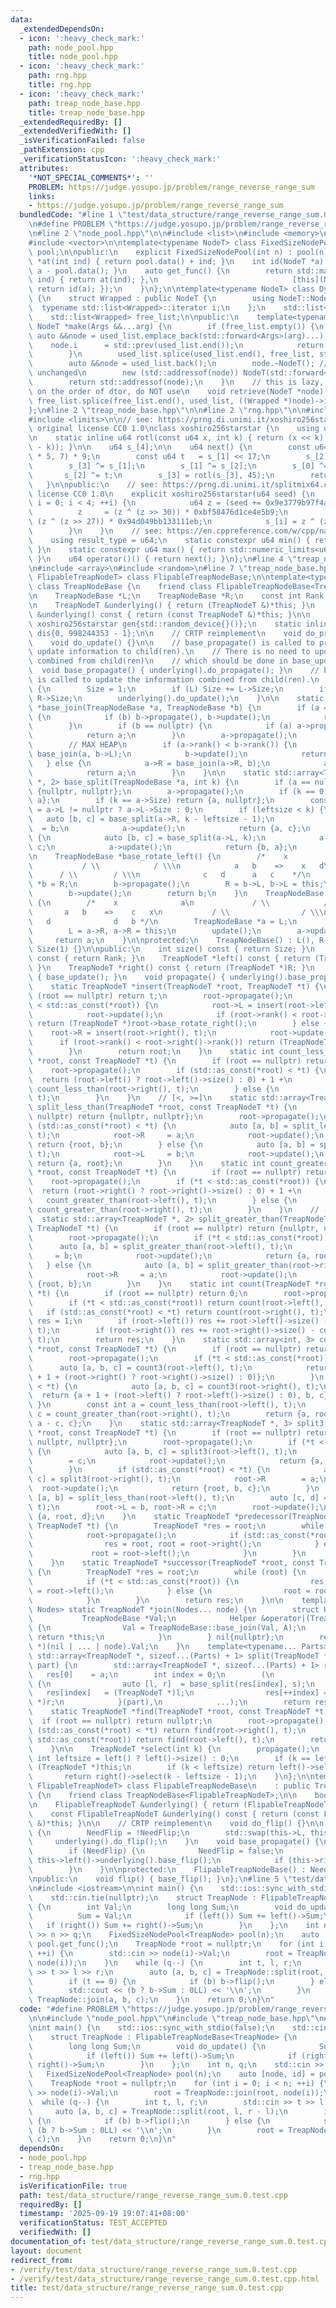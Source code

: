 ```yaml
---
data:
  _extendedDependsOn:
  - icon: ':heavy_check_mark:'
    path: node_pool.hpp
    title: node_pool.hpp
  - icon: ':heavy_check_mark:'
    path: rng.hpp
    title: rng.hpp
  - icon: ':heavy_check_mark:'
    path: treap_node_base.hpp
    title: treap_node_base.hpp
  _extendedRequiredBy: []
  _extendedVerifiedWith: []
  _isVerificationFailed: false
  _pathExtension: cpp
  _verificationStatusIcon: ':heavy_check_mark:'
  attributes:
    '*NOT_SPECIAL_COMMENTS*': ''
    PROBLEM: https://judge.yosupo.jp/problem/range_reverse_range_sum
    links:
    - https://judge.yosupo.jp/problem/range_reverse_range_sum
  bundledCode: "#line 1 \"test/data_structure/range_reverse_range_sum.0.test.cpp\"\
    \n#define PROBLEM \"https://judge.yosupo.jp/problem/range_reverse_range_sum\"\n\
    \n#line 2 \"node_pool.hpp\"\n\n#include <list>\n#include <memory>\n#include <utility>\n\
    #include <vector>\n\ntemplate<typename NodeT> class FixedSizeNodePool {\n    std::vector<NodeT>\
    \ pool;\n\npublic:\n    explicit FixedSizeNodePool(int n) : pool(n) {}\n    NodeT\
    \ *at(int ind) { return pool.data() + ind; }\n    int id(NodeT *a) const { return\
    \ a - pool.data(); }\n    auto get_func() {\n        return std::make_pair([this](int\
    \ ind) { return at(ind); },\n                              [this](NodeT *a) {\
    \ return id(a); });\n    }\n};\n\ntemplate<typename NodeT> class DynamicSizeNodePool\
    \ {\n    struct Wrapped : public NodeT {\n        using NodeT::NodeT;\n      \
    \  typename std::list<Wrapped>::iterator i;\n    };\n    std::list<Wrapped> used_list;\n\
    \    std::list<Wrapped> free_list;\n\npublic:\n    template<typename... Args>\
    \ NodeT *make(Args &&...arg) {\n        if (free_list.empty()) {\n           \
    \ auto &&node = used_list.emplace_back(std::forward<Args>(arg)...);\n        \
    \    node.i      = std::prev(used_list.end());\n            return std::addressof(node);\n\
    \        }\n        used_list.splice(used_list.end(), free_list, std::prev(free_list.end()));\n\
    \        auto &&node = used_list.back();\n        node.~NodeT(); // i remains\
    \ unchanged\n        new (std::addressof(node)) NodeT(std::forward<Args>(arg)...);\n\
    \        return std::addressof(node);\n    }\n    // this is lazy, if sth. relies\
    \ on the order of dtor, do NOT use\n    void retrieve(NodeT *node) {\n       \
    \ free_list.splice(free_list.end(), used_list, ((Wrapped *)node)->i);\n    }\n\
    };\n#line 2 \"treap_node_base.hpp\"\n\n#line 2 \"rng.hpp\"\n\n#include <cstdint>\n\
    #include <limits>\n\n// see: https://prng.di.unimi.it/xoshiro256starstar.c\n//\
    \ original license CC0 1.0\nclass xoshiro256starstar {\n    using u64 = std::uint64_t;\n\
    \n    static inline u64 rotl(const u64 x, int k) { return (x << k) | (x >> (64\
    \ - k)); }\n\n    u64 s_[4];\n\n    u64 next() {\n        const u64 res = rotl(s_[1]\
    \ * 5, 7) * 9;\n        const u64 t   = s_[1] << 17;\n        s_[2] ^= s_[0];\n\
    \        s_[3] ^= s_[1];\n        s_[1] ^= s_[2];\n        s_[0] ^= s_[3];\n \
    \       s_[2] ^= t;\n        s_[3] = rotl(s_[3], 45);\n        return res;\n \
    \   }\n\npublic:\n    // see: https://prng.di.unimi.it/splitmix64.c\n    // original\
    \ license CC0 1.0\n    explicit xoshiro256starstar(u64 seed) {\n        for (int\
    \ i = 0; i < 4; ++i) {\n            u64 z = (seed += 0x9e3779b97f4a7c15);\n  \
    \          z     = (z ^ (z >> 30)) * 0xbf58476d1ce4e5b9;\n            z     =\
    \ (z ^ (z >> 27)) * 0x94d049bb133111eb;\n            s_[i] = z ^ (z >> 31);\n\
    \        }\n    }\n    // see: https://en.cppreference.com/w/cpp/named_req/UniformRandomBitGenerator\n\
    \    using result_type = u64;\n    static constexpr u64 min() { return std::numeric_limits<u64>::min();\
    \ }\n    static constexpr u64 max() { return std::numeric_limits<u64>::max();\
    \ }\n    u64 operator()() { return next(); }\n};\n#line 4 \"treap_node_base.hpp\"\
    \n#include <array>\n#include <random>\n#line 7 \"treap_node_base.hpp\"\n\ntemplate<typename\
    \ FlipableTreapNodeT> class FlipableTreapNodeBase;\n\ntemplate<typename TreapNodeT>\
    \ class TreapNodeBase {\n    friend class FlipableTreapNodeBase<TreapNodeT>;\n\
    \n    TreapNodeBase *L;\n    TreapNodeBase *R;\n    const int Rank;\n    int Size;\n\
    \n    TreapNodeT &underlying() { return (TreapNodeT &)*this; }\n    const TreapNodeT\
    \ &underlying() const { return (const TreapNodeT &)*this; }\n\n    static inline\
    \ xoshiro256starstar gen{std::random_device{}()};\n    static inline std::uniform_int_distribution<int>\
    \ dis{0, 998244353 - 1};\n\n    // CRTP reimplement\n    void do_propagate() {}\n\
    \    void do_update() {}\n\n    // base_propagate() is called to propagate the\
    \ update information to child(ren).\n    // There is no need to update the information\
    \ combined from child(ren)\n    // which should be done in base_update().\n  \
    \  void base_propagate() { underlying().do_propagate(); }\n    // base_update()\
    \ is called to update the information combined from child(ren).\n    void base_update()\
    \ {\n        Size = 1;\n        if (L) Size += L->Size;\n        if (R) Size +=\
    \ R->Size;\n        underlying().do_update();\n    }\n\n    static TreapNodeBase\
    \ *base_join(TreapNodeBase *a, TreapNodeBase *b) {\n        if (a == nullptr)\
    \ {\n            if (b) b->propagate(), b->update();\n            return b;\n\
    \        }\n        if (b == nullptr) {\n            if (a) a->propagate(), a->update();\n\
    \            return a;\n        }\n        a->propagate();\n        b->propagate();\n\
    \        // MAX HEAP\n        if (a->rank() < b->rank()) {\n            b->L =\
    \ base_join(a, b->L);\n            b->update();\n            return b;\n     \
    \   } else {\n            a->R = base_join(a->R, b);\n            a->update();\n\
    \            return a;\n        }\n    }\n\n    static std::array<TreapNodeBase\
    \ *, 2> base_split(TreapNodeBase *a, int k) {\n        if (a == nullptr) return\
    \ {nullptr, nullptr};\n        a->propagate();\n        if (k == 0) return {nullptr,\
    \ a};\n        if (k == a->Size) return {a, nullptr};\n        const int leftsize\
    \ = a->L != nullptr ? a->L->Size : 0;\n        if (leftsize < k) {\n         \
    \   auto [b, c] = base_split(a->R, k - leftsize - 1);\n            a->R      \
    \  = b;\n            a->update();\n            return {a, c};\n        } else\
    \ {\n            auto [b, c] = base_split(a->L, k);\n            a->L        =\
    \ c;\n            a->update();\n            return {b, a};\n        }\n    }\n\
    \n    TreapNodeBase *base_rotate_left() {\n        /*    x              b\n  \
    \           / \\            / \\\n            a   b    =>    x   d\n         \
    \      / \\        / \\\n              c   d      a   c    */\n        TreapNodeBase\
    \ *b = R;\n        b->propagate();\n        R = b->L, b->L = this;\n        update();\n\
    \        b->update();\n        return b;\n    }\n    TreapNodeBase *base_rotate_right()\
    \ {\n        /*    x              a\n             / \\            / \\\n     \
    \       a   b    =>    c   x\n           / \\                / \\\n          c\
    \   d              d   b */\n        TreapNodeBase *a = L;\n        a->propagate();\n\
    \        L = a->R, a->R = this;\n        update();\n        a->update();\n   \
    \     return a;\n    }\n\nprotected:\n    TreapNodeBase() : L(), R(), Rank(dis(gen)),\
    \ Size(1) {}\n\npublic:\n    int size() const { return Size; }\n    int rank()\
    \ const { return Rank; }\n    TreapNodeT *left() const { return (TreapNodeT *)L;\
    \ }\n    TreapNodeT *right() const { return (TreapNodeT *)R; }\n    void update()\
    \ { base_update(); }\n    void propagate() { underlying().base_propagate(); }\n\
    \    static TreapNodeT *insert(TreapNodeT *root, TreapNodeT *t) {\n        if\
    \ (root == nullptr) return t;\n        root->propagate();\n        if (std::as_const(*t)\
    \ < std::as_const(*root)) {\n            root->L = insert(root->left(), t);\n\
    \            root->update();\n            if (root->rank() < root->left()->rank())\
    \ return (TreapNodeT *)root->base_rotate_right();\n        } else {\n        \
    \    root->R = insert(root->right(), t);\n            root->update();\n      \
    \      if (root->rank() < root->right()->rank()) return (TreapNodeT *)root->base_rotate_left();\n\
    \        }\n        return root;\n    }\n    static int count_less_than(TreapNodeT\
    \ *root, const TreapNodeT *t) {\n        if (root == nullptr) return 0;\n    \
    \    root->propagate();\n        if (std::as_const(*root) < *t) {\n          \
    \  return (root->left() ? root->left()->size() : 0) + 1 +\n                  \
    \ count_less_than(root->right(), t);\n        } else {\n            return count_less_than(root->left(),\
    \ t);\n        }\n    }\n    // [<, >=]\n    static std::array<TreapNodeT *, 2>\
    \ split_less_than(TreapNodeT *root, const TreapNodeT *t) {\n        if (root ==\
    \ nullptr) return {nullptr, nullptr};\n        root->propagate();\n        if\
    \ (std::as_const(*root) < *t) {\n            auto [a, b] = split_less_than(root->right(),\
    \ t);\n            root->R     = a;\n            root->update();\n           \
    \ return {root, b};\n        } else {\n            auto [a, b] = split_less_than(root->left(),\
    \ t);\n            root->L     = b;\n            root->update();\n           \
    \ return {a, root};\n        }\n    }\n    static int count_greater_than(TreapNodeT\
    \ *root, const TreapNodeT *t) {\n        if (root == nullptr) return 0;\n    \
    \    root->propagate();\n        if (*t < std::as_const(*root)) {\n          \
    \  return (root->right() ? root->right()->size() : 0) + 1 +\n                \
    \   count_greater_than(root->left(), t);\n        } else {\n            return\
    \ count_greater_than(root->right(), t);\n        }\n    }\n    // [<=, >]\n  \
    \  static std::array<TreapNodeT *, 2> split_greater_than(TreapNodeT *root, const\
    \ TreapNodeT *t) {\n        if (root == nullptr) return {nullptr, nullptr};\n\
    \        root->propagate();\n        if (*t < std::as_const(*root)) {\n      \
    \      auto [a, b] = split_greater_than(root->left(), t);\n            root->L\
    \     = b;\n            root->update();\n            return {a, root};\n     \
    \   } else {\n            auto [a, b] = split_greater_than(root->right(), t);\n\
    \            root->R     = a;\n            root->update();\n            return\
    \ {root, b};\n        }\n    }\n    static int count(TreapNodeT *root, const TreapNodeT\
    \ *t) {\n        if (root == nullptr) return 0;\n        root->propagate();\n\
    \        if (*t < std::as_const(*root)) return count(root->left(), t);\n     \
    \   if (std::as_const(*root) < *t) return count(root->right(), t);\n        int\
    \ res = 1;\n        if (root->left()) res += root->left()->size() - count_less_than(root->left(),\
    \ t);\n        if (root->right()) res += root->right()->size() - count_greater_than(root->right(),\
    \ t);\n        return res;\n    }\n    static std::array<int, 3> count3(TreapNodeT\
    \ *root, const TreapNodeT *t) {\n        if (root == nullptr) return {0, 0, 0};\n\
    \        root->propagate();\n        if (*t < std::as_const(*root)) {\n      \
    \      auto [a, b, c] = count3(root->left(), t);\n            return {a, b, c\
    \ + 1 + (root->right() ? root->right()->size() : 0)};\n        }\n        if (std::as_const(*root)\
    \ < *t) {\n            auto [a, b, c] = count3(root->right(), t);\n          \
    \  return {a + 1 + (root->left() ? root->left()->size() : 0), b, c};\n       \
    \ }\n        const int a = count_less_than(root->left(), t);\n        const int\
    \ c = count_greater_than(root->right(), t);\n        return {a, root->size() -\
    \ a - c, c};\n    }\n    static std::array<TreapNodeT *, 3> split3(TreapNodeT\
    \ *root, const TreapNodeT *t) {\n        if (root == nullptr) return {nullptr,\
    \ nullptr, nullptr};\n        root->propagate();\n        if (*t < std::as_const(*root))\
    \ {\n            auto [a, b, c] = split3(root->left(), t);\n            root->L\
    \        = c;\n            root->update();\n            return {a, b, root};\n\
    \        }\n        if (std::as_const(*root) < *t) {\n            auto [a, b,\
    \ c] = split3(root->right(), t);\n            root->R        = a;\n          \
    \  root->update();\n            return {root, b, c};\n        }\n        auto\
    \ [a, b] = split_less_than(root->left(), t);\n        auto [c, d] = split_greater_than(root->right(),\
    \ t);\n        root->L = b, root->R = c;\n        root->update();\n        return\
    \ {a, root, d};\n    }\n    static TreapNodeT *predecessor(TreapNodeT *root, const\
    \ TreapNodeT *t) {\n        TreapNodeT *res = root;\n        while (root) {\n\
    \            root->propagate();\n            if (std::as_const(*root) < *t) {\n\
    \                res = root, root = root->right();\n            } else {\n   \
    \             root = root->left();\n            }\n        }\n        return res;\n\
    \    }\n    static TreapNodeT *successor(TreapNodeT *root, const TreapNodeT *t)\
    \ {\n        TreapNodeT *res = root;\n        while (root) {\n            root->propagate();\n\
    \            if (*t < std::as_const(*root)) {\n                res = root, root\
    \ = root->left();\n            } else {\n                root = root->right();\n\
    \            }\n        }\n        return res;\n    }\n\n    template<typename...\
    \ Nodes> static TreapNodeT *join(Nodes... node) {\n        struct Helper {\n \
    \           TreapNodeBase *Val;\n            Helper &operator|(TreapNodeBase *A)\
    \ {\n                Val = TreapNodeBase::base_join(Val, A);\n               \
    \ return *this;\n            }\n        } nil{nullptr};\n        return (TreapNodeT\
    \ *)(nil | ... | node).Val;\n    }\n    template<typename... Parts>\n    static\
    \ std::array<TreapNodeT *, sizeof...(Parts) + 1> split(TreapNodeT *a, Parts...\
    \ part) {\n        std::array<TreapNodeT *, sizeof...(Parts) + 1> res;\n     \
    \   res[0]    = a;\n        int index = 0;\n        (\n            [&](int s)\
    \ {\n                auto [l, r]  = base_split(res[index], s);\n             \
    \   res[index]   = (TreapNodeT *)l;\n                res[++index] = (TreapNodeT\
    \ *)r;\n            }(part),\n            ...);\n        return res;\n    }\n\n\
    \    static TreapNodeT *find(TreapNodeT *root, const TreapNodeT *t) {\n      \
    \  if (root == nullptr) return nullptr;\n        root->propagate();\n        if\
    \ (std::as_const(*root) < *t) return find(root->right(), t);\n        if (*t <\
    \ std::as_const(*root)) return find(root->left(), t);\n        return root;\n\
    \    }\n\n    TreapNodeT *select(int k) {\n        propagate();\n        const\
    \ int leftsize = left() ? left()->size() : 0;\n        if (k == leftsize) return\
    \ (TreapNodeT *)this;\n        if (k < leftsize) return left()->select(k);\n \
    \       return right()->select(k - leftsize - 1);\n    }\n};\n\ntemplate<typename\
    \ FlipableTreapNodeT> class FlipableTreapNodeBase\n    : public TreapNodeBase<FlipableTreapNodeT>\
    \ {\n    friend class TreapNodeBase<FlipableTreapNodeT>;\n\n    bool NeedFlip;\n\
    \n    FlipableTreapNodeT &underlying() { return (FlipableTreapNodeT &)*this; }\n\
    \    const FlipableTreapNodeT &underlying() const { return (const FlipableTreapNodeT\
    \ &)*this; }\n\n    // CRTP reimplement\n    void do_flip() {}\n\n    void base_flip()\
    \ {\n        NeedFlip = !NeedFlip;\n        std::swap(this->L, this->R);\n   \
    \     underlying().do_flip();\n    }\n    void base_propagate() {\n        underlying().do_propagate();\n\
    \        if (NeedFlip) {\n            NeedFlip = false;\n            if (this->left())\
    \ this->left()->underlying().base_flip();\n            if (this->right()) this->right()->underlying().base_flip();\n\
    \        }\n    }\n\nprotected:\n    FlipableTreapNodeBase() : NeedFlip() {}\n\
    \npublic:\n    void flip() { base_flip(); }\n};\n#line 5 \"test/data_structure/range_reverse_range_sum.0.test.cpp\"\
    \n#include <iostream>\n\nint main() {\n    std::ios::sync_with_stdio(false);\n\
    \    std::cin.tie(nullptr);\n    struct TreapNode : FlipableTreapNodeBase<TreapNode>\
    \ {\n        int Val;\n        long long Sum;\n        void do_update() {\n  \
    \          Sum = Val;\n            if (left()) Sum += left()->Sum;\n         \
    \   if (right()) Sum += right()->Sum;\n        }\n    };\n    int n, q;\n    std::cin\
    \ >> n >> q;\n    FixedSizeNodePool<TreapNode> pool(n);\n    auto [node, id] =\
    \ pool.get_func();\n    TreapNode *root = nullptr;\n    for (int i = 0; i < n;\
    \ ++i) {\n        std::cin >> node(i)->Val;\n        root = TreapNode::join(root,\
    \ node(i));\n    }\n    while (q--) {\n        int t, l, r;\n        std::cin\
    \ >> t >> l >> r;\n        auto [a, b, c] = TreapNode::split(root, l, r - l);\n\
    \        if (t == 0) {\n            if (b) b->flip();\n        } else {\n    \
    \        std::cout << (b ? b->Sum : 0LL) << '\\n';\n        }\n        root =\
    \ TreapNode::join(a, b, c);\n    }\n    return 0;\n}\n"
  code: "#define PROBLEM \"https://judge.yosupo.jp/problem/range_reverse_range_sum\"\
    \n\n#include \"node_pool.hpp\"\n#include \"treap_node_base.hpp\"\n#include <iostream>\n\
    \nint main() {\n    std::ios::sync_with_stdio(false);\n    std::cin.tie(nullptr);\n\
    \    struct TreapNode : FlipableTreapNodeBase<TreapNode> {\n        int Val;\n\
    \        long long Sum;\n        void do_update() {\n            Sum = Val;\n\
    \            if (left()) Sum += left()->Sum;\n            if (right()) Sum +=\
    \ right()->Sum;\n        }\n    };\n    int n, q;\n    std::cin >> n >> q;\n \
    \   FixedSizeNodePool<TreapNode> pool(n);\n    auto [node, id] = pool.get_func();\n\
    \    TreapNode *root = nullptr;\n    for (int i = 0; i < n; ++i) {\n        std::cin\
    \ >> node(i)->Val;\n        root = TreapNode::join(root, node(i));\n    }\n  \
    \  while (q--) {\n        int t, l, r;\n        std::cin >> t >> l >> r;\n   \
    \     auto [a, b, c] = TreapNode::split(root, l, r - l);\n        if (t == 0)\
    \ {\n            if (b) b->flip();\n        } else {\n            std::cout <<\
    \ (b ? b->Sum : 0LL) << '\\n';\n        }\n        root = TreapNode::join(a, b,\
    \ c);\n    }\n    return 0;\n}\n"
  dependsOn:
  - node_pool.hpp
  - treap_node_base.hpp
  - rng.hpp
  isVerificationFile: true
  path: test/data_structure/range_reverse_range_sum.0.test.cpp
  requiredBy: []
  timestamp: '2025-09-19 19:07:41+08:00'
  verificationStatus: TEST_ACCEPTED
  verifiedWith: []
documentation_of: test/data_structure/range_reverse_range_sum.0.test.cpp
layout: document
redirect_from:
- /verify/test/data_structure/range_reverse_range_sum.0.test.cpp
- /verify/test/data_structure/range_reverse_range_sum.0.test.cpp.html
title: test/data_structure/range_reverse_range_sum.0.test.cpp
---
```

